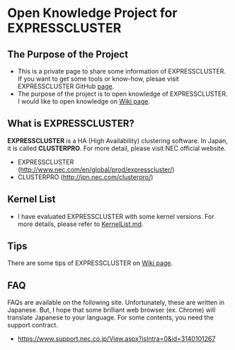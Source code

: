 # Open Knowledge Project for EXPRESSCLUSTER

## The Purpose of the Project
- This is a private page to share some information of EXPRESSCLUSTER. If you want to get some tools or know-how, plesae visit EXPRESSCLUSTER GitHub [page](https://github.com/EXPRESSCLUSTER).
- The purpose of the project is to open knowledge of EXPRESSCLUSTER. I would like to open knowledge on [Wiki page](https://github.com/fukunagt/EXPRESSCLUSTER/wiki).

## What is EXPRESSCLUSTER?
**EXPRESSCLUSTER** is a HA (High Availability) clustering software. In Japan, it is called **CLUSTERPRO**. For more detail, please visit NEC official website.

* EXPRESSCLUSTER (http://www.nec.com/en/global/prod/expresscluster/)
* CLUSTERPRO (http://jpn.nec.com/clusterpro/)

## Kernel List
- I have evaluated EXPRESSCLUSTER with some kernel versions. For more details, please refer to [KernelList.md](https://github.com/fukunagt/EXPRESSCLUSTER/blob/master/KernelList.md).

## Tips
There are some tips of EXPRESSCLUSTER on [Wiki page](https://github.com/fukunagt/EXPRESSCLUSTER/wiki). 

## FAQ
FAQs are available on the following site. Unfortunately, these are written in Japanese. But, I hope that some brilliant web browser (ex. Chrome) will translate Japanese to your language. For some contents, you need the support contract.
* https://www.support.nec.co.jp/View.aspx?isIntra=0&id=3140101267
